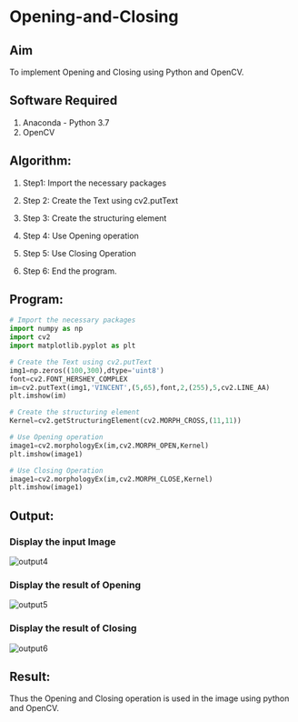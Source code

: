 # Opening-and-Closing

## Aim
To implement Opening and Closing using Python and OpenCV.

## Software Required
1. Anaconda - Python 3.7
2. OpenCV
## Algorithm:
1. Step1:
Import the necessary packages

2. Step 2:
Create the Text using cv2.putText

3. Step 3:
Create the structuring element

4. Step 4:
Use Opening operation

5. Step 5:
Use Closing Operation

6. Step 6:
End the program.
 
## Program:

``` Python
# Import the necessary packages
import numpy as np
import cv2
import matplotlib.pyplot as plt

# Create the Text using cv2.putText
img1=np.zeros((100,300),dtype='uint8')
font=cv2.FONT_HERSHEY_COMPLEX
im=cv2.putText(img1,'VINCENT',(5,65),font,2,(255),5,cv2.LINE_AA)
plt.imshow(im)

# Create the structuring element
Kernel=cv2.getStructuringElement(cv2.MORPH_CROSS,(11,11))

# Use Opening operation
image1=cv2.morphologyEx(im,cv2.MORPH_OPEN,Kernel)
plt.imshow(image1)

# Use Closing Operation
image1=cv2.morphologyEx(im,cv2.MORPH_CLOSE,Kernel)
plt.imshow(image1)

```
## Output:

### Display the input Image
![output4](https://user-images.githubusercontent.com/75235150/172891147-b603b3bd-940b-434b-a650-b2a2cc352c1a.png)


### Display the result of Opening
![output5](https://user-images.githubusercontent.com/75235150/172891157-50ab3e8c-d086-4cdd-82a5-8d65fbd7fa46.png)



### Display the result of Closing

![output6](https://user-images.githubusercontent.com/75235150/172891175-c3a95c03-af27-460d-8406-239e64e70264.png)


## Result:
Thus the Opening and Closing operation is used in the image using python and OpenCV.
